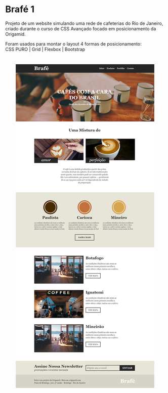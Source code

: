 # Brafé 1

<!----ts----------->
Projeto de um website simulando uma rede de cafeterias do Rio de Janeiro, criado durante o curso de CSS Avançado focado em posicionamento da Origamid.

Foram usados para montar o layout 4 formas de posicionamento: <br> CSS PURO | Grid | Flexbox | Bootstrap

<h1 align="center">
    <img src="./img/resultado.png"/>
</h1>
